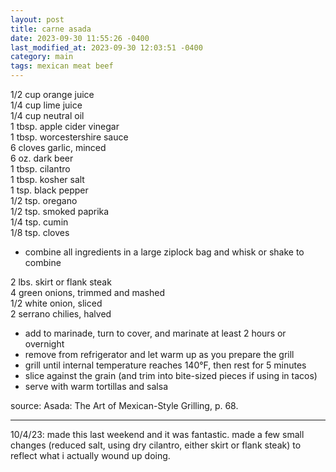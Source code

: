 ```yaml
---
layout: post
title: carne asada
date: 2023-09-30 11:55:26 -0400
last_modified_at: 2023-09-30 12:03:51 -0400
category: main
tags: mexican meat beef
---
```


1/2 cup orange juice  
1/4 cup lime juice  
1/4 cup neutral oil  
1 tbsp. apple cider vinegar  
1 tbsp. worcestershire sauce  
6 cloves garlic, minced  
6 oz. dark beer  
1 tbsp. cilantro  
1 tbsp. kosher salt  
1 tsp. black pepper  
1/2 tsp. oregano  
1/2 tsp. smoked paprika  
1/4 tsp. cumin  
1/8 tsp. cloves  
* combine all ingredients in a large ziplock bag and whisk or shake to combine

2 lbs. skirt or flank steak  
4 green onions, trimmed and mashed  
1/2 white onion, sliced  
2 serrano chilies, halved  
* add to marinade, turn to cover, and marinate at least 2 hours or overnight
* remove from refrigerator and let warm up as you prepare the grill
* grill until internal temperature reaches 140°F, then rest for 5 minutes
* slice against the grain (and trim into bite-sized pieces if using in tacos)
* serve with warm tortillas and salsa

source: Asada: The Art of Mexican-Style Grilling, p. 68.

---

10/4/23: made this last weekend and it was fantastic. made a few small changes (reduced salt,
using dry cilantro, either skirt or flank steak) to reflect what i actually wound up doing.

